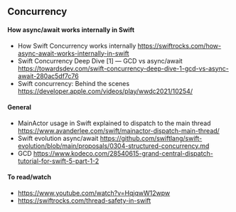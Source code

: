 ## Concurrency

#### How async/await works internally in Swift
- How Swift Concurrency works internally https://swiftrocks.com/how-async-await-works-internally-in-swift
- Swift Concurrency Deep Dive [1] — GCD vs async/await https://towardsdev.com/swift-concurrency-deep-dive-1-gcd-vs-async-await-280ac5df7c76
- Swift concurrency: Behind the scenes https://developer.apple.com/videos/play/wwdc2021/10254/

#### General
- MainActor usage in Swift explained to dispatch to the main thread https://www.avanderlee.com/swift/mainactor-dispatch-main-thread/
- Swift evolution async/await https://github.com/swiftlang/swift-evolution/blob/main/proposals/0304-structured-concurrency.md
- GCD https://www.kodeco.com/28540615-grand-central-dispatch-tutorial-for-swift-5-part-1-2


#### To read/watch
- https://www.youtube.com/watch?v=HqjqwW12wpw
- https://swiftrocks.com/thread-safety-in-swift

